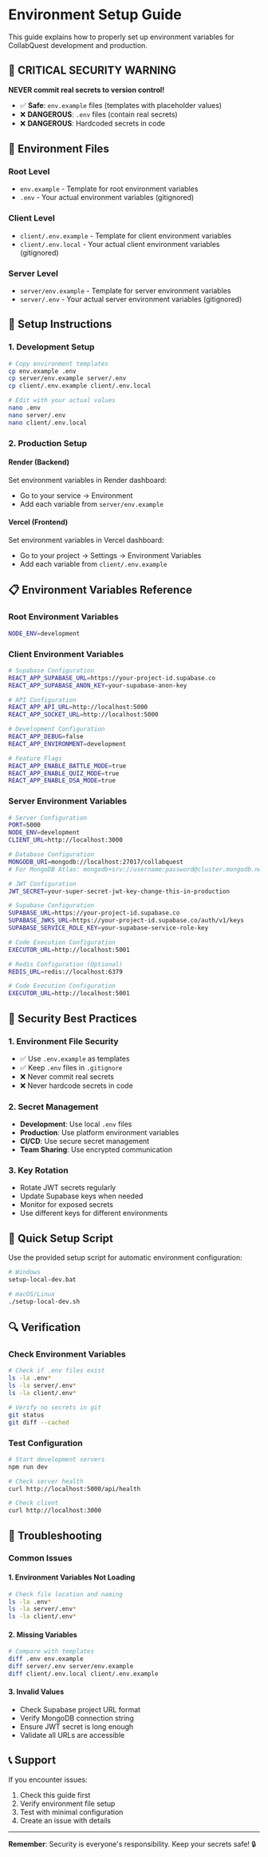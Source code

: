 # Environment Setup Guide

This guide explains how to properly set up environment variables for CollabQuest development and production.

## 🚨 **CRITICAL SECURITY WARNING**

**NEVER commit real secrets to version control!**

- ✅ **Safe**: `env.example` files (templates with placeholder values)
- ❌ **DANGEROUS**: `.env` files (contain real secrets)
- ❌ **DANGEROUS**: Hardcoded secrets in code

## 📁 Environment Files

### Root Level
- `env.example` - Template for root environment variables
- `.env` - Your actual environment variables (gitignored)

### Client Level
- `client/.env.example` - Template for client environment variables
- `client/.env.local` - Your actual client environment variables (gitignored)

### Server Level
- `server/env.example` - Template for server environment variables
- `server/.env` - Your actual server environment variables (gitignored)

## 🔧 Setup Instructions

### 1. Development Setup

```bash
# Copy environment templates
cp env.example .env
cp server/env.example server/.env
cp client/.env.example client/.env.local

# Edit with your actual values
nano .env
nano server/.env
nano client/.env.local
```

### 2. Production Setup

#### Render (Backend)
Set environment variables in Render dashboard:
- Go to your service → Environment
- Add each variable from `server/env.example`

#### Vercel (Frontend)
Set environment variables in Vercel dashboard:
- Go to your project → Settings → Environment Variables
- Add each variable from `client/.env.example`

## 📋 Environment Variables Reference

### Root Environment Variables

```bash
NODE_ENV=development
```

### Client Environment Variables

```bash
# Supabase Configuration
REACT_APP_SUPABASE_URL=https://your-project-id.supabase.co
REACT_APP_SUPABASE_ANON_KEY=your-supabase-anon-key

# API Configuration
REACT_APP_API_URL=http://localhost:5000
REACT_APP_SOCKET_URL=http://localhost:5000

# Development Configuration
REACT_APP_DEBUG=false
REACT_APP_ENVIRONMENT=development

# Feature Flags
REACT_APP_ENABLE_BATTLE_MODE=true
REACT_APP_ENABLE_QUIZ_MODE=true
REACT_APP_ENABLE_DSA_MODE=true
```

### Server Environment Variables

```bash
# Server Configuration
PORT=5000
NODE_ENV=development
CLIENT_URL=http://localhost:3000

# Database Configuration
MONGODB_URI=mongodb://localhost:27017/collabquest
# For MongoDB Atlas: mongodb+srv://username:password@cluster.mongodb.net/collabquest

# JWT Configuration
JWT_SECRET=your-super-secret-jwt-key-change-this-in-production

# Supabase Configuration
SUPABASE_URL=https://your-project-id.supabase.co
SUPABASE_JWKS_URL=https://your-project-id.supabase.co/auth/v1/keys
SUPABASE_SERVICE_ROLE_KEY=your-supabase-service-role-key

# Code Execution Configuration
EXECUTOR_URL=http://localhost:5001

# Redis Configuration (Optional)
REDIS_URL=redis://localhost:6379

# Code Execution Configuration
EXECUTOR_URL=http://localhost:5001
```

## 🔐 Security Best Practices

### 1. Environment File Security
- ✅ Use `.env.example` as templates
- ✅ Keep `.env` files in `.gitignore`
- ❌ Never commit real secrets
- ❌ Never hardcode secrets in code

### 2. Secret Management
- **Development**: Use local `.env` files
- **Production**: Use platform environment variables
- **CI/CD**: Use secure secret management
- **Team Sharing**: Use encrypted communication

### 3. Key Rotation
- Rotate JWT secrets regularly
- Update Supabase keys when needed
- Monitor for exposed secrets
- Use different keys for different environments

## 🚀 Quick Setup Script

Use the provided setup script for automatic environment configuration:

```bash
# Windows
setup-local-dev.bat

# macOS/Linux
./setup-local-dev.sh
```

## 🔍 Verification

### Check Environment Variables
```bash
# Check if .env files exist
ls -la .env*
ls -la server/.env*
ls -la client/.env*

# Verify no secrets in git
git status
git diff --cached
```

### Test Configuration
```bash
# Start development servers
npm run dev

# Check server health
curl http://localhost:5000/api/health

# Check client
curl http://localhost:3000
```

## 🐛 Troubleshooting

### Common Issues

#### 1. Environment Variables Not Loading
```bash
# Check file location and naming
ls -la .env*
ls -la server/.env*
ls -la client/.env*
```

#### 2. Missing Variables
```bash
# Compare with templates
diff .env env.example
diff server/.env server/env.example
diff client/.env.local client/.env.example
```

#### 3. Invalid Values
- Check Supabase project URL format
- Verify MongoDB connection string
- Ensure JWT secret is long enough
- Validate all URLs are accessible

## 📞 Support

If you encounter issues:
1. Check this guide first
2. Verify environment file setup
3. Test with minimal configuration
4. Create an issue with details

---

**Remember**: Security is everyone's responsibility. Keep your secrets safe! 🔒

